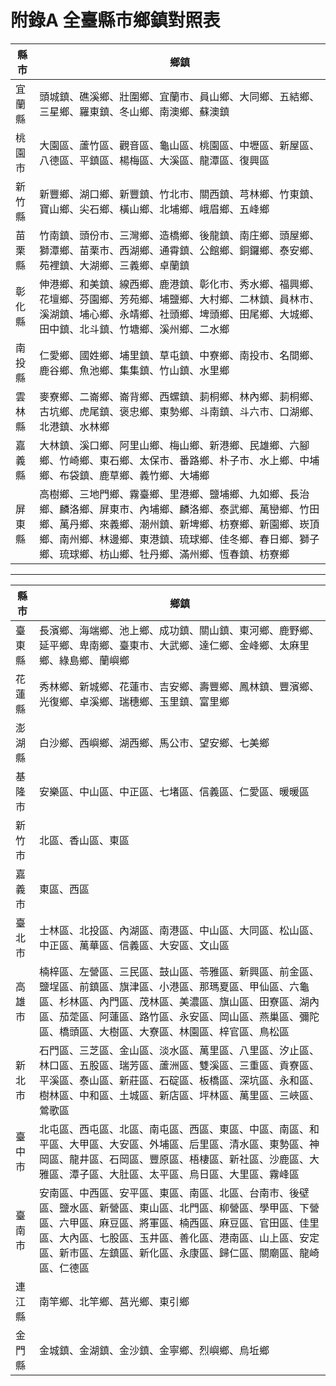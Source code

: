 # 附錄A 全臺縣市鄉鎮對照表

| 縣市  | 鄉鎮                                                                                                                                       |
|-----|------------------------------------------------------------------------------------------------------------------------------------------|
| 宜蘭縣 | 頭城鎮、礁溪鄉、壯圍鄉、宜蘭市、員山鄉、大同鄉、五結鄉、三星鄉、羅東鎮、冬山鄉、南澳鄉、蘇澳鎮                                                                                          |
| 桃園市 | 大園區、蘆竹區、觀音區、龜山區、桃園區、中壢區、新屋區、八德區、平鎮區、楊梅區、大溪區、龍潭區、復興區                                                                                      |
| 新竹縣 | 新豐鄉、湖口鄉、新豐鎮、竹北市、關西鎮、芎林鄉、竹東鎮、寶山鄉、尖石鄉、橫山鄉、北埔鄉、峨眉鄉、五峰鄉                                                                                      |
| 苗栗縣 | 竹南鎮、頭份市、三灣鄉、造橋鄉、後龍鎮、南庄鄉、頭屋鄉、獅潭鄉、苗栗市、西湖鄉、通霄鎮、公館鄉、銅鑼鄉、泰安鄉、苑裡鎮、大湖鄉、三義鄉、卓蘭鎮                                                                  |
| 彰化縣 | 伸港鄉、和美鎮、線西鄉、鹿港鎮、彰化市、秀水鄉、福興鄉、花壇鄉、芬園鄉、芳苑鄉、埔鹽鄉、大村鄉、二林鎮、員林市、溪湖鎮、埔心鄉、永靖鄉、社頭鄉、埤頭鄉、田尾鄉、大城鄉、田中鎮、北斗鎮、竹塘鄉、溪州鄉、二水鄉                                  |
| 南投縣 | 仁愛鄉、國姓鄉、埔里鎮、草屯鎮、中寮鄉、南投市、名間鄉、鹿谷鄉、魚池鄉、集集鎮、竹山鎮、水里鄉                                                                                          |
| 雲林縣 | 麥寮鄉、二崙鄉、崙背鄉、西螺鎮、莿桐鄉、林內鄉、莿桐鄉、古坑鄉、虎尾鎮、褒忠鄉、東勢鄉、斗南鎮、斗六市、口湖鄉、北港鎮、水林鄉                                                                          |
| 嘉義縣 | 大林鎮、溪口鄉、阿里山鄉、梅山鄉、新港鄉、民雄鄉、六腳鄉、竹崎鄉、東石鄉、太保市、番路鄉、朴子市、水上鄉、中埔鄉、布袋鎮、鹿草鄉、義竹鄉、大埔鄉                                                                 |
| 屏東縣 | 高樹鄉、三地門鄉、霧臺鄉、里港鄉、鹽埔鄉、九如鄉、長治鄉、麟洛鄉、屏東市、內埔鄉、麟洛鄉、泰武鄉、萬巒鄉、竹田鄉、萬丹鄉、來義鄉、潮州鎮、新埤鄉、枋寮鄉、新園鄉、崁頂鄉、南州鄉、林邊鄉、東港鎮、琉球鄉、佳冬鄉、春日鄉、獅子鄉、琉球鄉、枋山鄉、牡丹鄉、滿州鄉、恆春鎮、枋寮鄉 |

---

| 縣市  | 鄉鎮                                                                                                                                               |
|-----|--------------------------------------------------------------------------------------------------------------------------------------------------|
| 臺東縣 | 長濱鄉、海端鄉、池上鄉、成功鎮、關山鎮、東河鄉、鹿野鄉、延平鄉、卑南鄉、臺東市、大武鄉、達仁鄉、金峰鄉、太麻里鄉、綠島鄉、蘭嶼鄉                                                                                 |
| 花蓮縣 | 秀林鄉、新城鄉、花蓮市、吉安鄉、壽豐鄉、鳳林鎮、豐濱鄉、光復鄉、卓溪鄉、瑞穗鄉、玉里鎮、富里鄉                                                                                                  |
| 澎湖縣 | 白沙鄉、西嶼鄉、湖西鄉、馬公市、望安鄉、七美鄉                                                                                                                          |
| 基隆市 | 安樂區、中山區、中正區、七堵區、信義區、仁愛區、暖暖區                                                                                                                      |
| 新竹市 | 北區、香山區、東區                                                                                                                                        |
| 嘉義市 | 東區、西區                                                                                                                                            |
| 臺北市 | 士林區、北投區、內湖區、南港區、中山區、大同區、松山區、中正區、萬華區、信義區、大安區、文山區                                                                                                  |
| 高雄市 | 楠梓區、左營區、三民區、鼓山區、苓雅區、新興區、前金區、鹽埕區、前鎮區、旗津區、小港區、那瑪夏區、甲仙區、六龜區、杉林區、內門區、茂林區、美濃區、旗山區、田寮區、湖內區、茄萣區、阿蓮區、路竹區、永安區、岡山區、燕巢區、彌陀區、橋頭區、大樹區、大寮區、林園區、梓官區、鳥松區         |
| 新北市 | 石門區、三芝區、金山區、淡水區、萬里區、八里區、汐止區、林口區、五股區、瑞芳區、蘆洲區、雙溪區、三重區、貢寮區、平溪區、泰山區、新莊區、石碇區、板橋區、深坑區、永和區、樹林區、中和區、土城區、新店區、坪林區、萬里區、三峽區、鶯歌區                              |
| 臺中市 | 北屯區、西屯區、北區、南屯區、西區、東區、中區、南區、和平區、大甲區、大安區、外埔區、后里區、清水區、東勢區、神岡區、龍井區、石岡區、豐原區、梧棲區、新社區、沙鹿區、大雅區、潭子區、大肚區、太平區、烏日區、大里區、霧峰區                                   |
| 臺南市 | 安南區、中西區、安平區、東區、南區、北區、台南市、後壁區、鹽水區、新營區、東山區、北門區、柳營區、學甲區、下營區、六甲區、麻豆區、將軍區、楠西區、麻豆區、官田區、佳里區、大內區、七股區、玉井區、善化區、港南區、山上區、安定區、新市區、左鎮區、新化區、永康區、歸仁區、關廟區、龍崎區、仁德區 |
| 連江縣 | 南竿鄉、北竿鄉、莒光鄉、東引鄉                                                                                                                                  |
| 金門縣 | 金城鎮、金湖鎮、金沙鎮、金寧鄉、烈嶼鄉、烏坵鄉                                                                                                                          |

